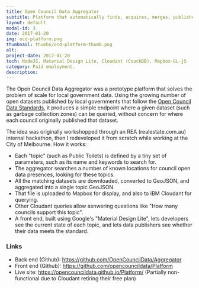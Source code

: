 ```yaml
---
title: Open Council Data Aggregator
subtitle: Platform that automatically finds, acquires, merges, publishes open data from dozens of local governments.
layout: default
modal-id: 3
date: 2017-01-20
img: ocd-platform.png
thumbnail: thumbs/ocd-platform-thumb.png
alt: 
project-date: 2017-01-20
tech: NodeJS, Material Design Lite, Cloudant (CouchDB), Mapbox-GL-jS
category: Paid employment.
description: 
---
```

The Open Council Data Aggregator was a prototype platform that solves the problem of scale for local government data. Using the growing number of open datasets published by local governments that follow the [Open Council Data Standards](https://standards.opencouncildata.org), it produces a simple endpoint where a given dataset (such as garbage collection zones) can be queried, without concern for where each council originally published that dataset.

The idea was originally workshopped through an REA (realestate.com.au) internal hackathon, then I redeveloped it from scratch while working at the City of Melbourne. How it works:

- Each "topic" (such as Public Toilets) is defined by a tiny set of parameters, such as its name and keywords to search for.
- The aggregator searches a number of known locations for council open data presences, looking for these topics.
- All the matching datasets are downloaded, converted to GeoJSON, and aggregated into a single topic GeoJSON.
- That file is uploaded to Mapbox for display, and also to IBM Cloudant for querying.
- Other Cloudant queries allow asnwering questions like "How many councils support this topic".
- A front end, built using Google's "Material Design Lite", lets developers see the current state of each topic, and lets data publishers see whether their data meets the standard.

### Links

* Back end (Github): https://github.com/OpenCouncilData/Aggregator
* Front end (Github): https://github.com/opencouncildata/Platform
* Live site: https://opencouncildata.github.io/Platform/ (Partially non-functional due to Cloudant retiring their free plan)
